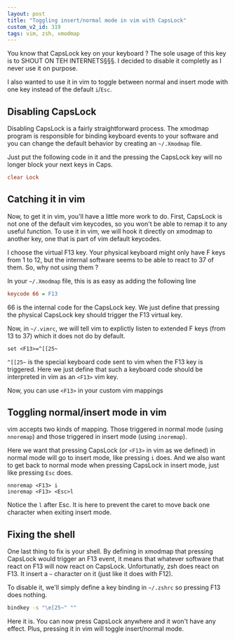 ```yaml
---
layout: post
title: "Toggling insert/normal mode in vim with CapsLock"
custom_v2_id: 319
tags: vim, zsh, xmodmap
---
```


You know that CapsLock key on your keyboard ? The sole usage of this key is to
SHOUT ON TEH INTERNETS§§§. I decided to disable it completly as I never use it
on purpose.

I also wanted to use it in vim to toggle between normal and insert mode with
one key instead of the default `i`/`Esc`.

## Disabling CapsLock

Disabling CapsLock is a fairly straightforward process. The xmodmap program is
responsible for binding keyboard events to your software and you can change
the default behavior by creating an `~/.Xmodmap` file.

Just put the following code in it and the pressing the CapsLock key will no
longer block your next keys in Caps.


```ini
clear Lock
```

## Catching it in vim

Now, to get it in vim, you'll have a little more work to do. First, CapsLock
is not one of the default vim keycodes, so you won't be able to remap it to
any useful function. To use it in vim, we will hook it directly on xmodmap to
another key, one that is part of vim default keycodes.

I choose the virtual F13 key. Your physical keyboard might only have F keys
from 1 to 12, but the internal software seems to be able to react to 37 of
them. So, why not using them ?

In your `~/.Xmodmap` file, this is as easy as adding the following line


```ini
keycode 66 = F13
```

66 is the internal code for the CapsLock key. We just define that pressing the
physical CapsLock key should trigger the F13 virtual key.

Now, in `~/.vimrc`, we will tell vim to explictly listen to extended F keys
(from 13 to 37) which it does not do by default.


```vim
set <F13>=^[[25~
```

`^[[25~` is the special keyboard code sent to vim when the F13 key is
triggered. Here we just define that such a keyboard code should be interpreted
in vim as an `<F13>` vim key.

Now, you can use `<F13>` in your custom vim mappings

## Toggling normal/insert mode in vim

vim accepts two kinds of mapping. Those triggered in normal mode (using
`nnoremap`) and those triggered in insert mode (using `inoremap`).

Here we want that pressing CapsLock (or `<F13>` in vim as we defined) in
normal mode will go to insert mode, like pressing `i` does. And we also want
to get back to normal mode when pressing CapsLock in insert mode, just like
pressing `Esc` does.


```vim
nnoremap <F13> i
inoremap <F13> <Esc>l
```

Notice the `l` after Esc. It is here to prevent the caret to move back one
character when exiting insert mode.

## Fixing the shell

One last thing to fix is your shell. By defining in xmodmap that pressing
CapsLock would trigger an F13 event, it means that whatever software that
react on F13 will now react on CapsLock. Unfortunatly, zsh does react on F13.
It insert a `~` character on it (just like it does with F12).

To disable it, we'll simply define a key binding in `~/.zshrc` so pressing F13
does nothing.


```sh
bindkey -s "\e[25~" ""
```

Here it is. You can now press CapsLock anywhere and it won't have any effect.
Plus, pressing it in vim will toggle insert/normal mode.
